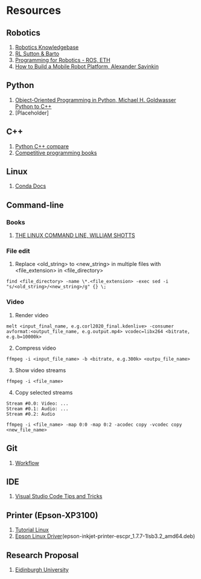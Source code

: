 # Resources

## Robotics
1. [Robotics Knowledgebase](https://roboticsknowledgebase.com/)
2. [RL Sutton & Barto](http://www.incompleteideas.net/book/the-book-2nd.html)
3. [Programming for Robotics - ROS, ETH](https://rsl.ethz.ch/education-students/lectures/ros.html)
4. [How to Build a Mobile Robot Platform, Alexander Savinkin
](https://medium.com/geekforge-academy/how-to-build-a-mobile-robot-platform-2f838ffe84eb)
 
## Python
1. [Object-Oriented Programming in Python, Michael H. Goldwasser](https://cs.slu.edu/~goldwasser/oopp/download/oopp.pdf)  
   [Python to C++](https://cs.slu.edu/~chambers/spring19/datastructures/python2cpp.pdf)
2. [Placeholder]

## C++
1. [Python C++ compare](https://realpython.com/python-vs-cpp/)
2. [Competitive programming books](https://cses.fi/book/index.php)

## Linux
1. [Conda Docs](https://conda.io/projects/conda/en/latest/user-guide/getting-started.html#managing-python)

## Command-line
### Books
1. [THE LINUX COMMAND LINE, WILLIAM SHOTTS](https://wiki.lib.sun.ac.za/images/c/ca/TLCL-13.07.pdf)
### File edit
1. Replace <old_string> to <new_string> in multiple files with <file_extension> in <file_directory>
```
find <file_directory> -name \*.<file_extension> -exec sed -i "s/<old_string>/<new_string>/g" {} \;
```
### Video
1. Render video
```
melt <input_final_name, e.g.corl2020_final.kdenlive> -consumer avformat:<output_file_name, e.g.output.mp4> vcodec=libx264 <bitrate, e.g.b=10000k>
```
2. Compress video
```
ffmpeg -i <input_file_name> -b <bitrate, e.g.300k> <outpu_file_name>
```
3. Show video streams
```
ffmpeg -i <file_name>
```
4. Copy selected streams 
```
Stream #0.0: Video: ...
Stream #0.1: Audio: ...
Stream #0.2: Audio
```
```
ffmpeg -i <file_name> -map 0:0 -map 0:2 -acodec copy -vcodec copy <new_file_name>
```



## Git
1. [Workflow](https://gist.github.com/blackfalcon/8428401)

## IDE
1. [Visual Studio Code Tips and Tricks](https://code.visualstudio.com/docs/getstarted/tips-and-tricks)




## Printer (Epson-XP3100)
1. [Tutorial Linux](https://tutorialforlinux.com/2019/09/25/driver-epson-xp-3100-ubuntu-18-04-how-to-download-install/3/)
1. [Epson Linux Driver](http://download.ebz.epson.net/dsc/search/01/search/searchModule)(epson-inkjet-printer-escpr_1.7.7-1lsb3.2_amd64.deb)

## Research Proposal
1. [Eidinburgh University](https://www.ed.ac.uk/files/imports/fileManager/HowToWriteProposal090415.pdf)
